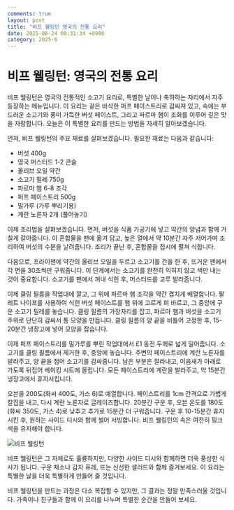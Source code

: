 ```yaml
---
comments: true
layout: post
title: "비프 웰링턴 영국의 전통 요리"
date: 2025-06-24 00:31:34 +0900
category: 2025-6
---
```


# 비프 웰링턴: 영국의 전통 요리

비프 웰링턴은 영국의 전통적인 소고기 요리로, 특별한 날이나 축하하는 자리에서 자주 등장하는 메뉴입니다. 이 요리는 겉은 바삭한 퍼프 페이스트리로 감싸져 있고, 속에는 부드러운 소고기와 풍미 가득한 버섯 페이스트, 그리고 파르마 햄이 조화를 이루어 깊은 맛을 자랑합니다. 오늘은 이 특별한 요리를 만드는 방법을 자세히 알아보겠습니다.

먼저, 비프 웰링턴의 주요 재료를 살펴보겠습니다. 필요한 재료는 다음과 같습니다:

- 버섯 400g
- 영국 머스터드 1-2 큰술
- 올리브 오일 약간
- 소고기 필레 750g
- 파르마 햄 6-8 조각
- 퍼프 페이스트리 500g
- 밀가루 (가루 뿌리기용)
- 계란 노른자 2개 (풀어놓기)

이제 조리법을 살펴보겠습니다. 먼저, 버섯을 식품 가공기에 넣고 약간의 양념과 함께 거칠게 갈아줍니다. 이 혼합물을 팬에 옮겨 담고, 높은 열에서 약 10분간 자주 저어가며 조리하여 버섯의 수분을 날려줍니다. 조리가 끝난 후, 혼합물을 접시에 펼쳐 식힙니다.

다음으로, 프라이팬에 약간의 올리브 오일을 두르고 소고기를 간을 한 후, 뜨거운 팬에서 각 면을 30초씩만 구워줍니다. 이 단계에서는 소고기를 완전히 익히지 않고 색만 내는 것이 중요합니다. 소고기를 팬에서 꺼내 식힌 후, 머스터드를 고루 발라줍니다.

이제 클링 필름을 작업대에 깔고, 그 위에 파르마 햄 조각을 약간 겹치게 배열합니다. 팔레트 나이프를 사용하여 식힌 버섯 페이스트를 햄 위에 고르게 펴 바르고, 그 중앙에 구운 소고기 필레를 놓습니다. 클링 필름의 가장자리를 잡고, 파르마 햄과 버섯을 소고기 주위로 단단히 감싸서 통 모양을 만듭니다. 클링 필름의 양 끝을 비틀어 고정한 후, 15-20분간 냉장고에 넣어 모양을 잡습니다.

이제 퍼프 페이스트리를 밀가루를 뿌린 작업대에서 £1 동전 두께로 넓게 밀어줍니다. 소고기를 클링 필름에서 제거한 후, 중앙에 놓습니다. 주변의 페이스트리에 계란 노른자를 발라주고, 양 끝을 접어 소고기를 감싸줍니다. 남은 부분은 잘라내고, 이음새가 아래로 가도록 뒤집어 베이킹 시트에 올립니다. 모든 페이스트리에 계란을 발라주고, 약 15분간 냉장고에서 휴지시킵니다.

오븐을 200도(화씨 400도, 가스 6)로 예열합니다. 페이스트리를 1cm 간격으로 가볍게 칼집을 내고, 다시 계란 노른자로 글레이즈합니다. 20분간 구운 후, 오븐 온도를 180도(화씨 350도, 가스 4)로 낮추고 추가로 15분간 더 구워줍니다. 구운 후 10-15분간 휴지시킨 후, 원하는 사이드 디시와 함께 썰어 서빙합니다. 비프 웰링턴의 속은 여전히 핑크색을 유지해야 합니다.

![비프 웰링턴](https://www.themealdb.com/images/media/meals/vvpprx1487325699.jpg)

비프 웰링턴은 그 자체로도 훌륭하지만, 다양한 사이드 디시와 함께하면 더욱 풍성한 식사가 됩니다. 구운 채소나 감자 퓨레, 또는 신선한 샐러드와 함께 즐겨보세요. 이 요리는 특별한 날을 더욱 특별하게 만들어 줄 것입니다. 

비프 웰링턴을 만드는 과정은 다소 복잡할 수 있지만, 그 결과는 정말 만족스러울 것입니다. 가족이나 친구들과 함께 이 요리를 나누며 특별한 순간을 만들어 보세요.